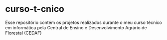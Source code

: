 # curso-t-cnico
Esse repositório contém os projetos realizados durante o meu curso técnico em informática pela Central de Ensino e Desenvolvimento Agrário de Florestal (CEDAF)
